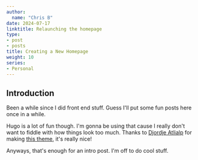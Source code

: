 ```yaml
---
author:
  name: "Chris B"
date: 2024-07-17
linktitle: Relaunching the homepage
type:
- post
- posts
title: Creating a New Homepage
weight: 10
series:
- Personal
---
```



## Introduction

Been a while since I did front end stuff. Guess I'll put some fun posts here once in a while.

Hugo is a lot of fun though. I'm gonna be using that cause I really don't want to fiddle with how things look too much. Thanks to [Djordje Atlialp](https://www.djordjeatlialp.de/) for making [this theme](https://github.com/rhazdon/hugo-theme-hello-friend-ng), it's really nice!

Anyways, that's enough for an intro post. I'm off to do cool stuff.